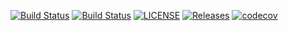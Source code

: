 [![Build Status](https://travis-ci.org/Hein1P/sem.svg?branch=master)](https://travis-ci.org/Hein1P/sem)
[![Build Status](https://travis-ci.org/Hein1P/sem.svg?branch=develop)](https://travis-ci.org/Hein1P/sem)
[![LICENSE](https://img.shields.io/github/license/Hein1P/sem.svg?style=flat-square)](https://github.com/Hein1P/sem/blob/master/LICENSE)
[![Releases](https://img.shields.io/github/release/Hein1P/sem/all.svg?style=flat-square)](https://github.com/Hein1P/sem/releases)
[![codecov](https://codecov.io/gh/Hein1P/sem/branch/master/graph/badge.svg?token=Z9EVPMPIA2)](https://codecov.io/gh/Hein1P/sem)
